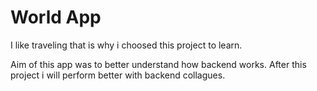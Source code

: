 # World App

I like traveling that is why i choosed this project to learn.

Aim of this app was to better understand how backend works. After this project i will perform better with backend collagues. 


